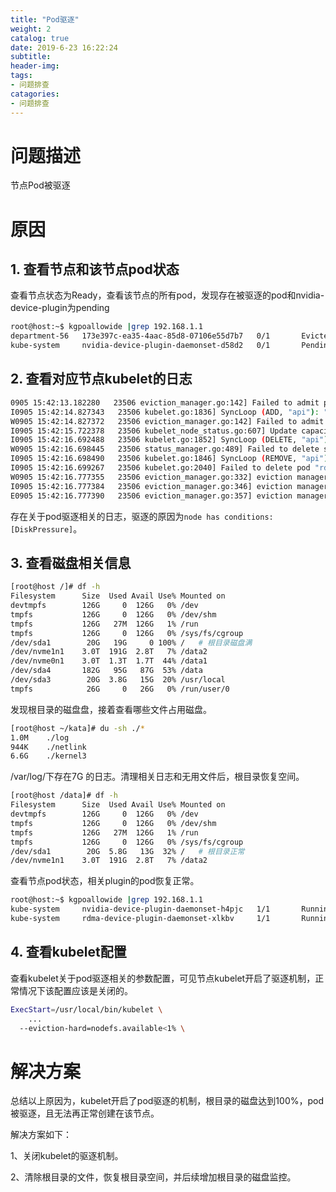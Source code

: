 ```yaml
---
title: "Pod驱逐"
weight: 2
catalog: true
date: 2019-6-23 16:22:24
subtitle:
header-img:
tags:
- 问题排查
catagories:
- 问题排查
---
```


# 问题描述

节点Pod被驱逐


# 原因

## 1. 查看节点和该节点pod状态

查看节点状态为Ready，查看该节点的所有pod，发现存在被驱逐的pod和nvidia-device-plugin为pending

```bash
root@host:~$ kgpoallowide |grep 192.168.1.1
department-56   173e397c-ea35-4aac-85d8-07106e55d7b7   0/1       Evicted             0          52d       <none>            192.168.1.1   <none>
kube-system     nvidia-device-plugin-daemonset-d58d2   0/1       Pending             0          1s        <none>            192.168.1.1   <none>
```

## 2. 查看对应节点kubelet的日志

```bash
0905 15:42:13.182280   23506 eviction_manager.go:142] Failed to admit pod rdma-device-plugin-daemonset-8nwb8_kube-system(acc28a85-cfb0-11e9-9729-6c92bf5e2432) - node has conditions: [DiskPressure]
I0905 15:42:14.827343   23506 kubelet.go:1836] SyncLoop (ADD, "api"): "nvidia-device-plugin-daemonset-88sm6_kube-system(adbd9227-cfb0-11e9-9729-6c92bf5e2432)"
W0905 15:42:14.827372   23506 eviction_manager.go:142] Failed to admit pod nvidia-device-plugin-daemonset-88sm6_kube-system(adbd9227-cfb0-11e9-9729-6c92bf5e2432) - node has conditions: [DiskPressure]
I0905 15:42:15.722378   23506 kubelet_node_status.go:607] Update capacity for nvidia.com/gpu-share to 0
I0905 15:42:16.692488   23506 kubelet.go:1852] SyncLoop (DELETE, "api"): "rdma-device-plugin-daemonset-8nwb8_kube-system(acc28a85-cfb0-11e9-9729-6c92bf5e2432)"
W0905 15:42:16.698445   23506 status_manager.go:489] Failed to delete status for pod "rdma-device-plugin-daemonset-8nwb8_kube-system(acc28a85-cfb0-11e9-9729-6c92bf5e2432)": pod "rdma-device-plugin-daemonset-8nwb8" not found
I0905 15:42:16.698490   23506 kubelet.go:1846] SyncLoop (REMOVE, "api"): "rdma-device-plugin-daemonset-8nwb8_kube-system(acc28a85-cfb0-11e9-9729-6c92bf5e2432)"
I0905 15:42:16.699267   23506 kubelet.go:2040] Failed to delete pod "rdma-device-plugin-daemonset-8nwb8_kube-system(acc28a85-cfb0-11e9-9729-6c92bf5e2432)", err: pod not found
W0905 15:42:16.777355   23506 eviction_manager.go:332] eviction manager: attempting to reclaim nodefs
I0905 15:42:16.777384   23506 eviction_manager.go:346] eviction manager: must evict pod(s) to reclaim nodefs
E0905 15:42:16.777390   23506 eviction_manager.go:357] eviction manager: eviction thresholds have been met, but no pods are active to evict
```

存在关于pod驱逐相关的日志，驱逐的原因为`node has conditions: [DiskPressure]`。

## 3. 查看磁盘相关信息

```bash 
[root@host /]# df -h
Filesystem      Size  Used Avail Use% Mounted on
devtmpfs        126G     0  126G   0% /dev
tmpfs           126G     0  126G   0% /dev/shm
tmpfs           126G   27M  126G   1% /run
tmpfs           126G     0  126G   0% /sys/fs/cgroup
/dev/sda1        20G   19G     0 100% /   # 根目录磁盘满
/dev/nvme1n1    3.0T  191G  2.8T   7% /data2
/dev/nvme0n1    3.0T  1.3T  1.7T  44% /data1
/dev/sda4       182G   95G   87G  53% /data
/dev/sda3        20G  3.8G   15G  20% /usr/local
tmpfs            26G     0   26G   0% /run/user/0
```

发现根目录的磁盘盘，接着查看哪些文件占用磁盘。

```bash 
[root@host ~/kata]# du -sh ./*
1.0M	./log
944K	./netlink
6.6G	./kernel3
```

/var/log/下存在7G 的日志。清理相关日志和无用文件后，根目录恢复空间。

```bash 
[root@host /data]# df -h
Filesystem      Size  Used Avail Use% Mounted on
devtmpfs        126G     0  126G   0% /dev
tmpfs           126G     0  126G   0% /dev/shm
tmpfs           126G   27M  126G   1% /run
tmpfs           126G     0  126G   0% /sys/fs/cgroup
/dev/sda1        20G  5.8G   13G  32% /   # 根目录正常
/dev/nvme1n1    3.0T  191G  2.8T   7% /data2
```

查看节点pod状态，相关plugin的pod恢复正常。

```bash 
root@host:~$ kgpoallowide |grep 192.168.1.1
kube-system     nvidia-device-plugin-daemonset-h4pjc   1/1       Running             0          16m       192.168.1.1   192.168.1.1   <none>
kube-system     rdma-device-plugin-daemonset-xlkbv     1/1       Running             0          16m       192.168.1.1   192.168.1.1   <none>
```

## 4. 查看kubelet配置

查看kubelet关于pod驱逐相关的参数配置，可见节点kubelet开启了驱逐机制，正常情况下该配置应该是关闭的。

```bash
ExecStart=/usr/local/bin/kubelet \
	...
  --eviction-hard=nodefs.available<1% \
```

# 解决方案

总结以上原因为，kubelet开启了pod驱逐的机制，根目录的磁盘达到100%，pod被驱逐，且无法再正常创建在该节点。

解决方案如下：

1、关闭kubelet的驱逐机制。

2、清除根目录的文件，恢复根目录空间，并后续增加根目录的磁盘监控。


